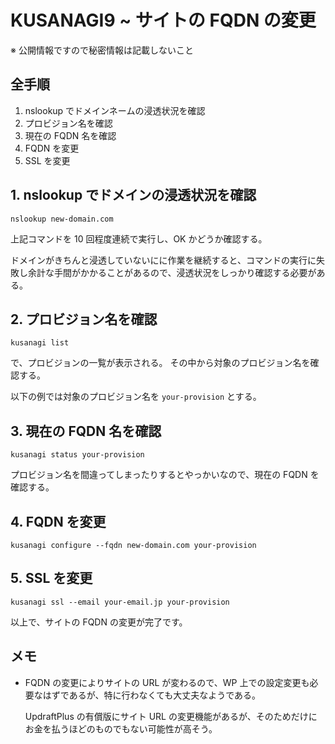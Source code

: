# KUSANAGI9 ~ サイトの FQDN の変更

※ 公開情報ですので秘密情報は記載しないこと

## 全手順

1. nslookup でドメインネームの浸透状況を確認
1. プロビジョン名を確認
1. 現在の FQDN 名を確認
1. FQDN を変更
1. SSL を変更


## 1. nslookup でドメインの浸透状況を確認

```
nslookup new-domain.com
```

上記コマンドを 10 回程度連続で実行し、OK かどうか確認する。

ドメインがきちんと浸透していないにに作業を継続すると、コマンドの実行に失敗し余計な手間がかかることがあるので、浸透状況をしっかり確認する必要がある。


## 2. プロビジョン名を確認

```
kusanagi list
```

で、プロビジョンの一覧が表示される。
その中から対象のプロビジョン名を確認する。

以下の例では対象のプロビジョン名を `your-provision` とする。


## 3. 現在の FQDN 名を確認

```
kusanagi status your-provision
```

プロビジョン名を間違ってしまったりするとやっかいなので、現在の FQDN を確認する。


## 4. FQDN を変更

```
kusanagi configure --fqdn new-domain.com your-provision
```


## 5. SSL を変更

```
kusanagi ssl --email your-email.jp your-provision
```

以上で、サイトの FQDN の変更が完了です。


## メモ

* FQDN の変更によりサイトの URL が変わるので、WP 上での設定変更も必要なはずであるが、特に行わなくても大丈夫なようである。
  
  UpdraftPlus の有償版にサイト URL の変更機能があるが、そのためだけにお金を払うほどのものでもない可能性が高そう。
